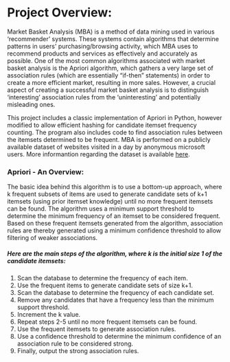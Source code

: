 # Project Overview:

Market Basket Analysis (MBA) is a method of data mining used in various ‘recommender’ systems. These systems contain algorithms that determine patterns in users' purchasing/browsing activity, which MBA uses to recommend products and services as effectively and accurately as possible. One of the most common algorithms associated with market basket analysis is the Apriori algorithm, which gathers a very large set of association rules (which are essentially “if-then” statements) in order to create a more efficient market, resulting in more sales. However, a crucial aspect of creating a successful market basket analysis is to distinguish ‘interesting’ association rules from the ‘uninteresting’ and potentially misleading ones.

This project includes a classic implementation of Apriori in Python, however modified to allow efficient hashing for candidate itemset frequency counting. The program also includes code to find association rules between the itemsets determined to be frequent. MBA is performed on a publicly available dataset of websites visited in a day by anonymous microsoft users. More informantion regarding the dataset is available [here](https://archive.ics.uci.edu/ml/datasets/Anonymous+Microsoft+Web+Data).

### Apriori - An Overview:

The basic idea behind this algorithm is to use a bottom-up approach, where k frequent subsets of items are used to generate candidate sets of k+1 itemsets (using prior itemset knowledge) until no more frequent itemsets can be found. The algorithm uses a minimum support threshold to determine the minimum frequency of an itemset to be considered frequent. Based on these frequent itemsets generated from the algorithm, association rules are thereby generated using a minimum confidence threshold to allow filtering of weaker associations.

##### Here are the main steps of the algorithm, where k is the initial size 1 of the candidate itemsets:

1. Scan the database to determine the frequency of each item.
2. Use the frequent items to generate candidate sets of size k+1.
3. Scan the database to determine the frequency of each candidate set.
4. Remove any candidates that have a frequency less than the minimum support threshold.
5. Increment the k value.
6. Repeat steps 2-5 until no more frequent itemsets can be found.
7. Use the frequent itemsets to generate association rules.
8. Use a confidence threshold to determine the minimum confidence of an association rule to be considered strong.
9. Finally, output the strong association rules.



